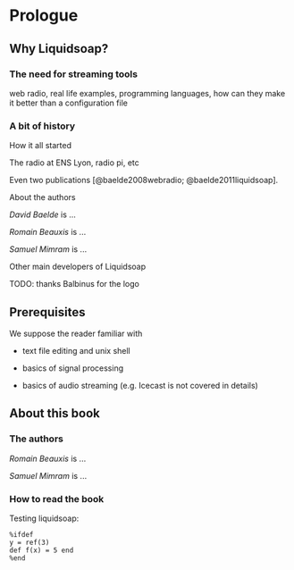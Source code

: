Prologue
========

Why Liquidsoap?
---------------

### The need for streaming tools

web radio, real life examples, programming languages, how can they make
it better than a configuration file

### A bit of history

How it all started

The radio at ENS Lyon, radio pi, etc

Even two publications [@baelde2008webradio; @baelde2011liquidsoap].

About the authors

*David Baelde* is \...

*Romain Beauxis* is \...

*Samuel Mimram* is \...

Other main developers of Liquidsoap

TODO: thanks Balbinus for the logo


Prerequisites
-------------

We suppose the reader familiar with

-   text file editing and unix shell

-   basics of signal processing

-   basics of audio streaming (e.g. Icecast is not covered in details)


About this book
---------------

### The authors

*Romain Beauxis* is \...

*Samuel Mimram* is \...

### How to read the book






Testing liquidsoap:
```liquidsoap
%ifdef
y = ref(3)
def f(x) = 5 end
%end
```
